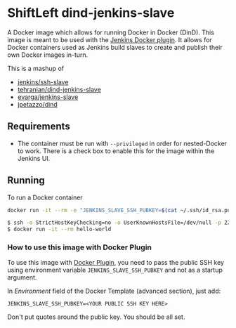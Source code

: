 # ShiftLeft dind-jenkins-slave

A Docker image which allows for running Docker in Docker (DinD). This image is meant to be used with the [Jenkins Docker plugin](https://wiki.jenkins-ci.org/display/JENKINS/Docker+Plugin). It allows for Docker containers used as Jenkins build slaves to create and publish their own Docker images in-turn.

This is a mashup of

* [jenkins/ssh-slave](https://registry.hub.docker.com/u/jenkins/ssh-slave/)
* [tehranian/dind-jenkins-slave](https://registry.hub.docker.com/u/tehranian/dind-jenkins-slave/)
* [evarga/jenkins-slave](https://registry.hub.docker.com/u/evarga/jenkins-slave/)
* [jpetazzo/dind](https://registry.hub.docker.com/u/jpetazzo/dind/)

## Requirements

* The container must be run with `--privileged` in order for nested-Docker to work. There is a check box to enable this for the image within the Jenkins UI.

## Running

To run a Docker container

```bash
docker run -it --rm -e "JENKINS_SLAVE_SSH_PUBKEY=$(cat ~/.ssh/id_rsa.pub)" --privileged -p 2222:22 shiftleft/dind-jenkins-slave
```

```bash
$ ssh -o StrictHostKeyChecking=no -o UserKnownHostsFile=/dev/null -p 2222 jenkins@localhost
$ docker run -it --rm hello-world
```

### How to use this image with Docker Plugin

To use this image with [Docker Plugin](https://wiki.jenkins-ci.org/display/JENKINS/Docker+Plugin), you need to
pass the public SSH key using environment variable `JENKINS_SLAVE_SSH_PUBKEY` and not as a startup argument.

In _Environment_ field of the Docker Template (advanced section), just add:

    JENKINS_SLAVE_SSH_PUBKEY=<YOUR PUBLIC SSH KEY HERE>

Don't put quotes around the public key. You should be all set.
